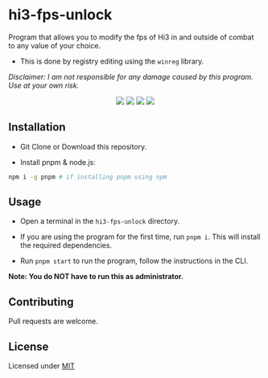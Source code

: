 # hi3-fps-unlock

Program that allows you to modify the fps of Hi3 in and outside of combat to any value of your choice.
- This is done by registry editing using the `winreg` library.

*Disclaimer: I am not responsible for any damage caused by this program. Use at your own risk.*

<p align = "center">
    <a href="https://buymeacoffee.com/marcelmd" alt="buymeacoffee">
        <img src="https://img.shields.io/badge/Buy_Me_A_Coffee-FFDD00?style=for-the-badge&logo=buy-me-a-coffee&logoColor=black"/></a>
    <a href="https://nodejs.org" alt="node js">
        <img src="https://img.shields.io/badge/Node.js-339933?style=for-the-badge&logo=nodedotjs&logoColor=white" /></a>
    <a href = "https://pnpm.io/installation" alt = "pnpm">
        <img src = "https://img.shields.io/badge/pnpm-%234a4a4a.svg?style=for-the-badge&logo=pnpm&logoColor=white"></a>
    <a href = "https://javascript.com" alt = "javascript">
        <img src = "https://img.shields.io/badge/JavaScript-323330?style=for-the-badge&logo=javascript&logoColor=white"></a>
</p>


## Installation

- Git Clone or Download this repository.

- Install pnpm & node.js:

```bash
npm i -g pnpm # if installing pnpm using npm
```

## Usage

- Open a terminal in the `hi3-fps-unlock` directory.

- If you are using the program for the first time, run `pnpm i`. This will install the required dependencies.

- Run `pnpm start` to run the program, follow the instructions in the CLI.

**Note: You do NOT have to run this as administrator.**

## Contributing

Pull requests are welcome.

## License

Licensed under [MIT](https://mit.dromzeh.dev/)